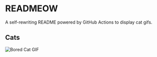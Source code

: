 # READMEOW

A self-rewriting README powered by GitHub Actions to display cat gifs.

## Cats

![Bored Cat GIF](https://media0.giphy.com/media/v1.Y2lkPTlhY2QwMmRhdGs3cmVuZXM4amp4bGR3cnJ1cHFmdnBsdWN3bWt6bTN4eWxleXA5ZiZlcD12MV9naWZzX3NlYXJjaCZjdD1n/mlvseq9yvZhba/200.gif)
